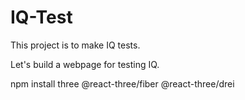 # IQ-Test
This project is to make IQ tests.


Let's build a webpage for testing IQ.

npm install three @react-three/fiber @react-three/drei